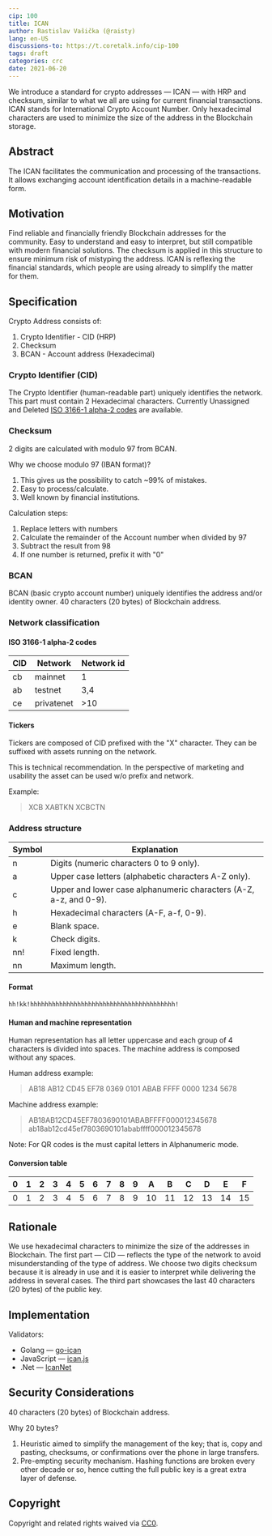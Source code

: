 ```yaml
---
cip: 100
title: ICAN
author: Rastislav Vašička (@raisty)
lang: en-US
discussions-to: https://t.coretalk.info/cip-100
tags: draft
categories: crc
date: 2021-06-20
---
```


<!-- This is the suggested template for new CIP. Note that a CIP number will be assigned by an editor. When opening a pull request to submit your CIP, please use an abbreviated title in the filename, `cip-ID.md`, where "ID" is CIP ID. The title should be 44 characters or less. -->
<!-- Provide a simplified and layman-accessible explanation of the CIP. -->
We introduce a standard for crypto addresses — ICAN — with HRP and checksum, similar to what we all are using for current financial transactions. ICAN stands for International Crypto Account Number.
Only hexadecimal characters are used to minimize the size of the address in the Blockchain storage.

<!-- more -->
## Abstract
<!-- A short (~200 words) description of the technical issue being addressed. -->
The ICAN facilitates the communication and processing of the transactions. It allows exchanging account identification details in a machine-readable form.

## Motivation
<!-- The motivation is critical for CIP that wants to change the Core protocol. It should clearly explain why the existing protocol specification is inadequate to address the problem that the CIP solves. CIP submissions without sufficient motivation may be rejected outright. -->
Find reliable and financially friendly Blockchain addresses for the community. Easy to understand and easy to interpret, but still compatible with modern financial solutions. The checksum is applied in this structure to ensure minimum risk of mistyping the address. ICAN is reflexing the financial standards, which people are using already to simplify the matter for them.

## Specification
<!-- The technical specification should describe the syntax and semantics of any new feature. The specification should be detailed enough to allow competing, interoperable implementations for any of the current Core platforms. -->
Crypto Address consists of:

1. Crypto Identifier - CID (HRP)
1. Checksum
1. BCAN - Account address (Hexadecimal)

### Crypto Identifier (CID)

The Crypto Identifier (human-readable part) uniquely identifies the network.
This part must contain 2 Hexadecimal characters.
Currently Unassigned and Deleted [ISO 3166-1 alpha-2 codes](https://en.wikipedia.org/wiki/ISO_3166-1_alpha-2#Current_codes) are available.

### Checksum

2 digits are calculated with modulo 97 from BCAN.

Why we choose modulo 97 (IBAN format)?
1. This gives us the possibility to catch ~99% of mistakes.
1. Easy to process/calculate.
1. Well known by financial institutions.

Calculation steps:

1. Replace letters with numbers
1. Calculate the remainder of the Account number when divided by 97
1. Subtract the result from 98
1. If one number is returned, prefix it with "0"

### BCAN

BCAN (basic crypto account number) uniquely identifies the address and/or identity owner.
40 characters (20 bytes) of Blockchain address.

### Network classification

#### ISO 3166-1 alpha-2 codes

CID | Network | Network id
--- | --- | ---
cb | mainnet | 1
ab | testnet | 3,4
ce | privatenet | >10

#### Tickers

Tickers are composed of CID prefixed with the "X" character.
They can be suffixed with assets running on the network.

This is technical recommendation. In the perspective of marketing and usability the asset can be used w/o prefix and network.

Example:
> XCB
> XABTKN
> XCBCTN

### Address structure

Symbol | Explanation
--- | ---
n | Digits (numeric characters 0 to 9 only).
a | Upper case letters (alphabetic characters A-Z only).
c | Upper and lower case alphanumeric characters (A-Z, a-z, and 0-9).
h | Hexadecimal characters (A-F, a-f, 0-9).
e | Blank space.
k | Check digits.
nn! | Fixed length.
nn | Maximum length.

#### Format

```
hh!kk!hhhhhhhhhhhhhhhhhhhhhhhhhhhhhhhhhhhhhhhh!
```

#### Human and machine representation

Human representation has all letter uppercase and each group of 4 characters is divided into spaces.
The machine address is composed without any spaces.

Human address example:
> AB18 AB12 CD45 EF78 0369 0101 ABAB FFFF 0000 1234 5678

Machine address example:
> AB18AB12CD45EF7803690101ABABFFFF000012345678
> ab18ab12cd45ef7803690101ababffff000012345678

Note: For QR codes is the must capital letters in Alphanumeric mode.

#### Conversion table

 0  | 1   | 2   | 3   | 4   | 5   | 6   | 7   | 8   | 9   | A   | B   | C   | D   | E   | F
--- | --- | --- | --- | --- | --- | --- | --- | --- | --- | --- | --- | --- | --- | --- | ---
 0  | 1   | 2   | 3   | 4   | 5   | 6   | 7   | 8   | 9   | 10  | 11  | 12  | 13  | 14  | 15

## Rationale
<!-- The rationale fleshes out the specification by describing what motivated the design and why particular design decisions were made. It should describe alternate designs that were considered and related work. The rationale may also provide evidence of consensus within the community, and should discuss important objections or concerns raised during the discussion. -->
We use hexadecimal characters to minimize the size of the addresses in Blockchain. The first part — CID — reflects the type of the network to avoid misunderstanding of the type of address. We choose two digits checksum because it is already in use and it is easier to interpret while delivering the address in several cases. The third part showcases the last 40 characters (20 bytes) of the public key.

## Implementation
<!-- The implementations must be completed before any CIP is given status "Final", but it need not be completed before the CIP is accepted. While there is merit to the approach of reaching consensus on the specification and rationale before writing code, the principle of "rough consensus and running code" is still useful when it comes to resolving many discussions of API details. -->

Validators:
- Golang — [go-ican](https://github.com/cryptohub-digital/go-ican)
- JavaScript — [ican.js](hhttps://github.com/cryptohub-digital/ican.js)
- .Net — [IcanNet](https://github.com/cryptohub-digital/IcanNet)

## Security Considerations
<!-- All CIPs must contain a section that discusses the security implications/considerations relevant to the proposed change. Include information that might be important for security discussions, surface risks, and can be used throughout the life cycle of the proposal. CIP submissions missing the "Security Considerations" section will be rejected. A CIP cannot proceed to status "Final" without a Security Considerations discussion deemed sufficient by the reviewers. -->
40 characters (20 bytes) of Blockchain address.

Why 20 bytes?
1. Heuristic aimed to simplify the management of the key; that is, copy and pasting, checksums, or confirmations over the phone in large transfers.
1. Pre-empting security mechanism. Hashing functions are broken every other decade or so, hence cutting the full public key is a great extra layer of defense.

## Copyright
Copyright and related rights waived via [CC0](https://creativecommons.org/publicdomain/zero/1.0/).
